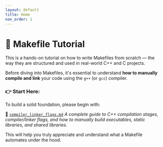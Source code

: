```yaml
---
layout: default
title: Home
nav_order: 1
---
```


# 📘 Makefile Tutorial

This is a hands-on tutorial on how to write Makefiles from scratch — the way they are structured and used in real-world C++ and C projects.

Before diving into Makefiles, it's essential to understand **how to manually compile and link** your code using the `g++` (or `gcc`) compiler.

### 👉 Start Here:
To build a solid foundation, please begin with:

📄 [`compiler_linker_flags.md`](./compiler_linker_flags.md) 
*A complete guide to C++ compilation stages, compiler/linker flags, and how to manually build executables, static libraries, and shared libraries.*

This will help you truly appreciate and understand what a Makefile automates under the hood.
